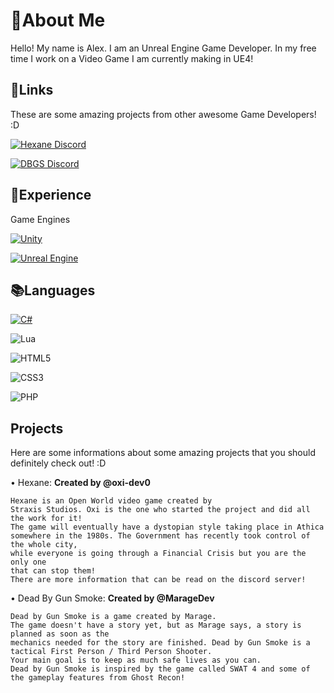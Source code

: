 
# 🚀About Me
Hello! My name is Alex. I am an Unreal Engine Game Developer. In my free time I work on a Video Game I am currently making in UE4!


## 🔗Links

These are some amazing projects from other awesome Game Developers! :D
 
[![Hexane Discord](https://img.shields.io/badge/Hexane-5865F2?style=for-the-badge&logo=discord&logoColor=white)](https://discord.gg/zHWpdMYkRN)

[![DBGS Discord](https://img.shields.io/badge/Dead%20By%20Gun%20Smoke-5865F2?style=for-the-badge&logo=discord&logoColor=white)](https://discord.gg/qShag5v42v)

## 📝Experience

Game Engines

[![Unity](https://img.shields.io/badge/Unity-000000?style=for-the-badge&logo=unity&logoColor=white)](https://unity.com)

[![Unreal Engine](https://img.shields.io/badge/Unreal%20Engine-000000?style=for-the-badge&logo=unrealengine&logoColor=white)](https://www.unrealengine.com)

## 📚Languages

[![C#](https://img.shields.io/badge/c%23-%23239120.svg?style=for-the-badge&logo=c-sharp&logoColor=white)](https://unity.com)

![Lua](https://img.shields.io/badge/lua-%232C2D72.svg?style=for-the-badge&logo=lua&logoColor=white)

![HTML5](https://img.shields.io/badge/html5-%23E34F26.svg?style=for-the-badge&logo=html5&logoColor=white)

![CSS3](https://img.shields.io/badge/css3-%231572B6.svg?style=for-the-badge&logo=css3&logoColor=white)

![PHP](https://img.shields.io/badge/php-%23777BB4.svg?style=for-the-badge&logo=php&logoColor=white)

## Projects

Here are some informations about some amazing projects that you should definitely check out! :D

• Hexane: **Created by @oxi-dev0**

```
Hexane is an Open World video game created by 
Straxis Studios. Oxi is the one who started the project and did all the work for it!
The game will eventually have a dystopian style taking place in Athica somewhere in the 1980s. The Government has recently took control of the whole city, 
while everyone is going through a Financial Crisis but you are the only one 
that can stop them!
There are more information that can be read on the discord server!
```

• Dead By Gun Smoke: **Created by @MarageDev**

```
Dead by Gun Smoke is a game created by Marage.
The game doesn't have a story yet, but as Marage says, a story is planned as soon as the
mechanics needed for the story are finished. Dead by Gun Smoke is a tactical First Person / Third Person Shooter.
Your main goal is to keep as much safe lives as you can.
Dead by Gun Smoke is inspired by the game called SWAT 4 and some of the gameplay features from Ghost Recon!
```

